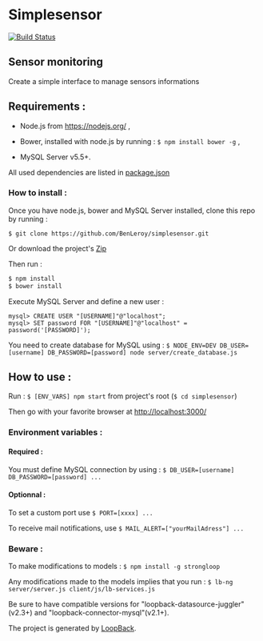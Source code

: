 # Simplesensor

[![Build Status](https://travis-ci.org/BenLeroy/simplesensor.svg?branch=master)](https://travis-ci.org/BenLeroy/simplesensor)

## Sensor monitoring

Create a simple interface to manage sensors informations


## Requirements :

- Node.js from https://nodejs.org/ ,

- Bower, installed with node.js by running : `$ npm install bower -g` ,

- MySQL Server v5.5+.


All used dependencies are listed in [package.json](https://github.com/BenLeroy/simplesensor/blob/master/package.json)


###  How to install :

Once you have node.js, bower and MySQL Server installed, clone this repo by running :

`$ git clone https://github.com/BenLeroy/simplesensor.git`

Or download the project's [Zip](https://github.com/BenLeroy/simplesensor/archive/master.zip)

Then run :

```bash
$ npm install
$ bower install
```

Execute MySQL Server and define a new user : 

```
mysql> CREATE USER "[USERNAME]"@"localhost";
mysql> SET password FOR "[USERNAME]"@"localhost" = password('[PASSWORD]');
```

You need to create database for MySQL using : `$ NODE_ENV=DEV DB_USER=[username] DB_PASSWORD=[password] node server/create_database.js`


## How to use :


Run : `$ [ENV_VARS] npm start` from project's root (`$ cd simplesensor`)

Then go with your favorite browser at [http://localhost:3000/](http://localhost:3000/)


### Environment variables :

#### Required :

You must define MySQL connection by using : `$ DB_USER=[username] DB_PASSWORD=[password] ...`


#### Optionnal :

To set a custom port use `$ PORT=[xxxx] ...`

To receive mail notifications, use `$ MAIL_ALERT=["yourMailAdress"] ...`


### Beware :

To make modifications to models : `$ npm install -g strongloop`

Any modifications made to the models implies that you run : `$ lb-ng server/server.js client/js/lb-services.js`

Be sure to have compatible versions for "loopback-datasource-juggler"(v2.3+) and "loopback-connector-mysql"(v2.1+).



The project is generated by [LoopBack](http://loopback.io).
